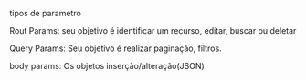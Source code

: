 tipos de parametro

Rout Params: seu objetivo é identificar um recurso, editar, buscar ou deletar

Query Params: Seu objetivo é realizar paginação, filtros.

body params: Os objetos inserção/alteração(JSON)

